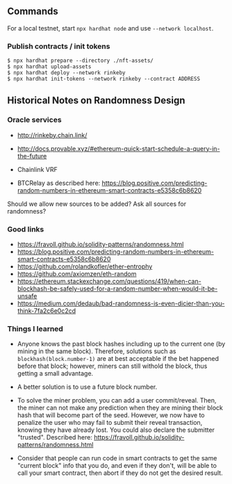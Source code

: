 ## Commands

For a local testnet, start `npx hardhat node` and use `--network localhost`.


### Publish contracts / init tokens 

    $ npx hardhat prepare --directory ./nft-assets/
    $ npx hardhat upload-assets
    $ npx hardhat deploy --network rinkeby
    $ npx hardhat init-tokens --network rinkeby --contract ADDRESS


## Historical Notes on Randomness Design

### Oracle services

- http://rinkeby.chain.link/

- http://docs.provable.xyz/#ethereum-quick-start-schedule-a-query-in-the-future
- Chainlink VRF
- BTCRelay as described here: https://blog.positive.com/predicting-random-numbers-in-ethereum-smart-contracts-e5358c6b8620

Should we allow new sources to be added? Ask all sources for randomness?

### Good links

- https://fravoll.github.io/solidity-patterns/randomness.html
- https://blog.positive.com/predicting-random-numbers-in-ethereum-smart-contracts-e5358c6b8620
- https://github.com/rolandkofler/ether-entrophy
- https://github.com/axiomzen/eth-random
- https://ethereum.stackexchange.com/questions/419/when-can-blockhash-be-safely-used-for-a-random-number-when-would-it-be-unsafe
- https://medium.com/dedaub/bad-randomness-is-even-dicier-than-you-think-7fa2c6e0c2cd

### Things I learned

- Anyone knows the past block hashes including up to the current one (by mining in the same block).
  Therefore, solutions such as `blockhash(block.number-1)` are at best acceptable if the bet happened
  before that block; however, miners can still withold the block, thus getting a small advantage.
  
- A better solution is to use a future block number.
  
- To solve the miner problem, you can add a user commit/reveal. Then, the miner can not make any 
  prediction when they are mining their block hash that will become part of the seed. However, we now
  have to penalize the user who may fail to submit their reveal transaction, knowing they have already 
  lost. You could also declare the submitter "trusted". Described here: 
  https://fravoll.github.io/solidity-patterns/randomness.html
  
- Consider that people can run code in smart contracts to get the same "current block" info that you do,
  and even if they don't, will be able to call your smart contract, then abort if they do not get the 
  desired result.
